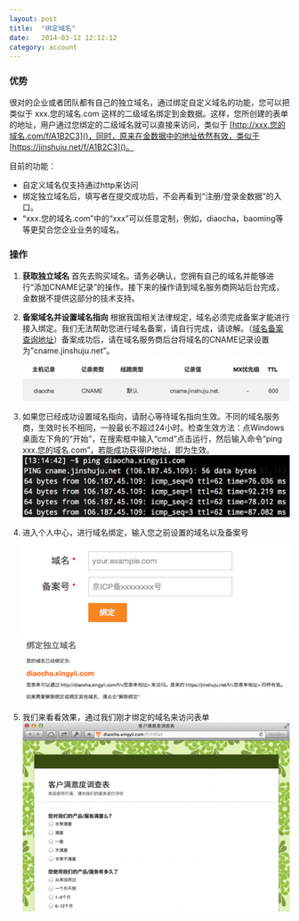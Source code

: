 ```yaml
---
layout: post
title:  "绑定域名"
date:   2014-03-12 12:12:12
category: account
---
```


### 优势

很对的企业或者团队都有自己的独立域名，通过绑定自定义域名的功能，您可以把类似于 xxx.您的域名.com 这样的二级域名绑定到金数据。这样，您所创建的表单的地址，用户通过您绑定的二级域名就可以直接来访问，类似于 [http://xxx.您的域名.com/f/A1B2C3]()，同时，原来在金数据中的地址依然有效，类似于 [https://jinshuju.net/f/A1B2C3]()。

目前的功能：

* 自定义域名仅支持通过http来访问
* 绑定独立域名后，填写者在提交成功后，不会再看到“注册/登录金数据”的入口。
* “xxx.您的域名.com”中的“xxx”可以任意定制，例如，diaocha，baoming等等更契合您企业业务的域名。
  
### 操作

1. **获取独立域名**
首先去购买域名。请务必确认，您拥有自己的域名并能够进行“添加CNAME记录”的操作。接下来的操作请到域名服务商网站后台完成，金数据不提供这部分的技术支持。

2. **备案域名并设置域名指向**
根据我国相关法律规定，域名必须完成备案才能进行接入绑定。我们无法帮助您进行域名备案，请自行完成，请谅解。（[域名备案查询地址](http://tool.chinaz.com/beian.aspx)）备案成功后，请在域名服务商后台将域名的CNAME记录设置为”cname.jinshuju.net”。
![create_cname](/images/customize-domain-create_cname.png)

3. 如果您已经成功设置域名指向，请耐心等待域名指向生效。不同的域名服务商，生效时长不相同，一般最长不超过24小时。检查生效方法：点Windows桌面左下角的“开始”，在搜索框中输入“cmd”点击运行，然后输入命令“ping xxx.您的域名.com”，若能成功获得IP地址，即为生效。
![check](/images/customize-domain-check.png)

4. 进入个人中心，进行域名绑定，输入您之前设置的域名以及备案号
![bind_1](/images/customize-domain-bind_1.png)
![bind_2](/images/customize-domain-bind_2.png)

5. 我们来看看效果，通过我们刚才绑定的域名来访问表单
![result](/images/customize-domain-result.png)







 

 